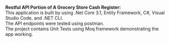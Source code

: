  **Restful API Portion of A Grocery Store Cash Register:**<br>
This application is built by using .Net Core 3.1, Entity Framework, C#, Visual Studio Code, and .NET CLI.<br>
The API endpoints were tested using postman.<br>
The project contains Unit Tests using Moq framework demonstrating the app working.
